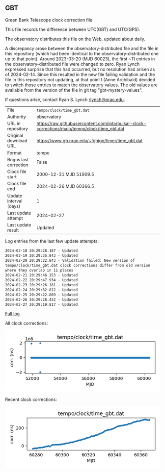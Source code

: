 
## GBT

Green Bank Telescope clock correction file

This file records the difference between UTC(GBT) and UTC(GPS).

The observatory distributes this file on the Web, updated about daily.

A discrepancy arose between the observatory-distributed file and the
file in this repository (which had been identical to the 
observatory-distributed one up to that point). Around 
2023-03-20 (MJD 60023), the first ~11 entries in the 
observatory-distributed file were changed to zero.
Ryan Lynch expressed surprise that this had occurred, but no
resolution had arisen as of 2024-02-14. Since this resulted in
the new file failing validation and the file in this repository
not updating, at that point I (Anne Archibald) decided to
switch those entries to match the observatory values. The old values
are available from the version of the file in git tag 
"gbt-mystery-values".

If questions arise, contact Ryan S. Lynch <rlynch@nrao.edu>.

|     |     |
|:--- |:--- |
| File | `tempo/clock/time_gbt.dat` |
| Authority | observatory |
| URL in repository | <https://raw.githubusercontent.com/ipta/pulsar-clock-corrections/main/tempo/clock/time_gbt.dat> |
| Original download URL | <https://www.gb.nrao.edu/~fghigo/timer/time_gbt.dat> |
| Format | tempo |
| Bogus last correction | False |
| Clock file start | 2000-12-31 MJD 51909.5 |
| Clock file end | 2024-02-26 MJD 60366.5 |
| Update interval (days) | 1 |
| Last update attempt | 2024-02-27 |
| Last update result | Updated |

Log entries from the last few update attempts:
```
2024-02-18 20:29:28.187 - Updated
2024-02-19 20:29:35.843 - Updated
2024-02-20 20:29:22.843 - Validation failed: New version of tempo/clock/time_gbt.dat clock corrections differ from old version where they overlap in 11 places
2024-02-21 20:29:46.153 - Updated
2024-02-22 20:29:47.934 - Updated
2024-02-23 20:29:26.181 - Updated
2024-02-24 20:29:32.812 - Updated
2024-02-25 20:29:22.809 - Updated
2024-02-26 20:29:28.452 - Updated
2024-02-27 20:29:19.817 - Updated
```
[Full log](https://raw.githubusercontent.com/ipta/pulsar-clock-corrections/main/log/tempo/clock/time_gbt.dat.log)


All clock corrections:

![plot of all clock corrections](time_gbt.dat.png "All corrections")

Recent clock corrections:

![plot of recent clock corrections](time_gbt.dat.short.png "Recent corrections")


